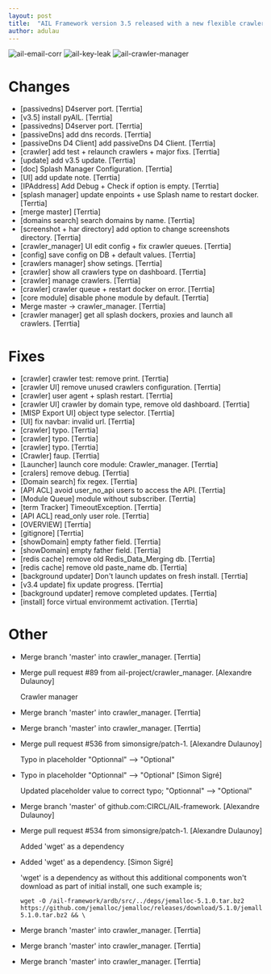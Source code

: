 ```yaml
---
layout: post
title:  "AIL Framework version 3.5 released with a new flexible crawler manager, built-in Passive DNS sensor and many fixes"
author: adulau
---
```


![ail-email-corr](https://user-images.githubusercontent.com/3309/113150939-e3a30b00-9234-11eb-8fe6-912d0ec3b8d8.png)
![ail-key-leak](https://user-images.githubusercontent.com/3309/113151048-003f4300-9235-11eb-8aa1-966493dfadf7.png)
![ail-crawler-manager](https://user-images.githubusercontent.com/3309/113150987-f3225400-9234-11eb-8999-28248667a246.png)

# Changes

- [passivedns] D4server port. [Terrtia]
- [v3.5] install pyAIL. [Terrtia]
- [passivedns] D4server port. [Terrtia]
- [passiveDns] add dns records. [Terrtia]
- [passiveDns D4 Client] add passiveDns D4 Client. [Terrtia]
- [crawler] add test + relaunch crawlers + major fixs. [Terrtia]
- [update] add v3.5 update. [Terrtia]
- [doc] Splash Manager Configuration. [Terrtia]
- [UI] add update note. [Terrtia]
- [IPAddress] Add Debug + Check if option is empty. [Terrtia]
- [splash manager] update enpoints + use Splash name to restart docker.
  [Terrtia]
- [merge master] [Terrtia]
- [domains search] search domains by name. [Terrtia]
- [screenshot + har directory] add option to change screenshots
  directory. [Terrtia]
- [crawler_manager] UI edit config + fix crawler queues. [Terrtia]
- [config] save config on DB + default values. [Terrtia]
- [crawlers manager] show setings. [Terrtia]
- [crawler] show all crawlers type on dashboard. [Terrtia]
- [crawler] manage crawlers. [Terrtia]
- [crawler] crawler queue + restart docker on error. [Terrtia]
- [core module] disable phone module by default. [Terrtia]
- Merge master -> crawler_manager. [Terrtia]
- [crawler manager] get all splash dockers, proxies and launch all
  crawlers. [Terrtia]

# Fixes

- [crawler] crawler test: remove print. [Terrtia]
- [crawler UI] remove unused crawlers configuration. [Terrtia]
- [crawler] user agent + splash restart. [Terrtia]
- [crawler UI] crawler by domain type, remove old dashboard. [Terrtia]
- [MISP Export UI] object type selector. [Terrtia]
- [UI] fix navbar: invalid url. [Terrtia]
- [crawler] typo. [Terrtia]
- [crawler] typo. [Terrtia]
- [crawler] typo. [Terrtia]
- [Crawler] faup. [Terrtia]
- [Launcher] launch core module: Crawler_manager. [Terrtia]
- [cralers] remove debug. [Terrtia]
- [Domain search] fix regex. [Terrtia]
- [API ACL] avoid user_no_api users to access the API. [Terrtia]
- [Module Queue] module without subscriber. [Terrtia]
- [term Tracker] TimeoutException. [Terrtia]
- [API ACL] read_only user role. [Terrtia]
- [OVERVIEW] [Terrtia]
- [gitignore] [Terrtia]
- [showDomain] empty father field. [Terrtia]
- [showDomain] empty father field. [Terrtia]
- [redis cache] remove old Redis_Data_Merging db. [Terrtia]
- [redis cache] remove old paste_name db. [Terrtia]
- [background updater] Don't launch updates on fresh install. [Terrtia]
- [v3.4 update] fix update progress. [Terrtia]
- [background updater] remove completed updates. [Terrtia]
- [install] force virtual environmemt activation. [Terrtia]

# Other

- Merge branch 'master' into crawler_manager. [Terrtia]
- Merge pull request #89 from ail-project/crawler_manager. [Alexandre
  Dulaunoy]

  Crawler manager
- Merge branch 'master' into crawler_manager. [Terrtia]
- Merge branch 'master' into crawler_manager. [Terrtia]
- Merge pull request #536 from simonsigre/patch-1. [Alexandre Dulaunoy]

  Typo in placeholder "Optionnal" --> "Optional"
- Typo in placeholder "Optionnal" --> "Optional" [Simon Sigré]

  Updated placeholder value to correct typo;
  "Optionnal" --> "Optional"
- Merge branch 'master' of github.com:CIRCL/AIL-framework. [Alexandre
  Dulaunoy]
- Merge pull request #534 from simonsigre/patch-1. [Alexandre Dulaunoy]

  Added 'wget' as a dependency
- Added 'wget' as a dependency. [Simon Sigré]

  'wget' is a dependency as without this additional components won't download as part of initial install, one such example is;
  ```
  wget -O /ail-framework/ardb/src/../deps/jemalloc-5.1.0.tar.bz2 https://github.com/jemalloc/jemalloc/releases/download/5.1.0/jemalloc-5.1.0.tar.bz2 && \
  ```
- Merge branch 'master' into crawler_manager. [Terrtia]
- Merge branch 'master' into crawler_manager. [Terrtia]
- Merge branch 'master' into crawler_manager. [Terrtia]

